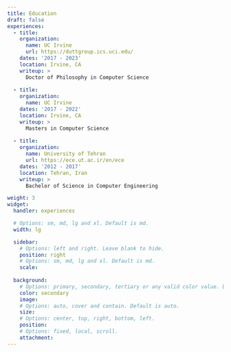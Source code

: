 ```yaml
---
title: Education
draft: false
experiences:
  - title: 
    organization:
      name: UC Irvine
      url: https://duttgroup.ics.uci.edu/
    dates: '2017 - 2023'
    location: Irvine, CA
    writeup: >
      Doctor of Philosophy in Computer Science
      
  - title:
    organization:
      name: UC Irvine
    dates: '2017 - 2022'
    location: Irvine, CA
    writeup: >
      Masters in Computer Science
      
  - title: 
    organization:
      name: University of Tehran
      url: https://ece.ut.ac.ir/en/ece
    dates: '2012 - 2017'
    location: Tehran, Iran
    writeup: >
      Bachelor of Science in Computer Engineering

weight: 3
widget:
  handler: experiences

  # Options: sm, md, lg and xl. Default is md.
  width: lg

  sidebar:
    # Options: left and right. Leave blank to hide.
    position: right
    # Options: sm, md, lg and xl. Default is md.
    scale:
  
  background:
    # Options: primary, secondary, tertiary or any valid color value. Default is primary.
    color: secondary
    image:
    # Options: auto, cover and contain. Default is auto.
    size:
    # Options: center, top, right, bottom, left.
    position:
    # Options: fixed, local, scroll.
    attachment: 
---
```

